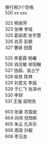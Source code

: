 换行用3个空格   
520 xx xxx   
   
322 杨丽萍   
323 张琳 李瑶   
325 葛丽君 张宇慧   
326 肖芳 彭颖   
327 曹婷 田霞   

525 李夏霖 杨曦   
526 钱志敏 徐阳翰   
527 钱超、吴占宁   
528 徐昱 陈林   
529 刘意文 李喆   
529 于仁飞 张泽州    
530 李财   
531 王强 梁明尧   

603 张豪 农盈挺   
604 向伟 倪旭彬   
605 朱云 孔庆乐   
606 周政 孙毅   
608 李玉良   

